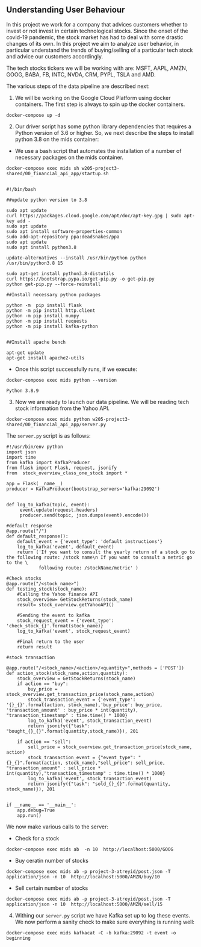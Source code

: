 ## Understanding User Behaviour

In this project we work for a company that advices customers whether to invest or not invest in certain technological stocks. Since the onset of the covid-19 pandemic, the stock market has had to deal with some drastic changes of its own. In this project we aim to analyze user behavior, in particular understand the trends of buying/selling of a particular tech stock and advice our customers accordingly. 
<p> The tech stocks tickers we will be working with are: MSFT, AAPL, AMZN, GOOG, BABA, FB, INTC, NVDA, CRM, PYPL, TSLA and AMD.
    
The various steps of the data pipeline are described next:

1. We will be working on the Google Cloud Platform using docker containers. The first step is always to spin up the docker containers. 
    
```
docker-compose up -d
```

2) Our driver script has some python library dependencies that requires a Python version of 3.6 or higher. So, we next describe the steps to install python 3.8 on the mids container:

- We use a bash script that automates the installation of a number of necessary packages on the mids container.

```
docker-compose exec mids sh w205-project3-shared/00_financial_api_app/startup.sh


#!/bin/bash

##update python version to 3.8

sudo apt update
curl https://packages.cloud.google.com/apt/doc/apt-key.gpg | sudo apt-key add -
sudo apt update  
sudo apt install software-properties-common
sudo add-apt-repository ppa:deadsnakes/ppa
sudo apt update
sudo apt install python3.8

update-alternatives --install /usr/bin/python python /usr/bin/python3.8 15

sudo apt-get install python3.8-distutils
curl https://bootstrap.pypa.io/get-pip.py -o get-pip.py
python get-pip.py --force-reinstall

##Install necessary python packages

python -m  pip install flask
python -m pip install http.client
python -m pip install numpy
python -m pip install requests
python -m pip install kafka-python


##Install apache bench

apt-get update
apt-get install apache2-utils

```

- Once this script successfully runs, if we execute:

```
docker-compose exec mids python --version

Python 3.8.9
```

3) Now we are ready to launch our data pipeline. We will be reading tech stock information from the Yahoo API. 

```
docker-compose exec mids python w205-project3-shared/00_financial_api_app/server.py 
```
The ```server.py``` script is as follows:

```
#!/usr/bin/env python
import json
import time
from kafka import KafkaProducer
from flask import Flask, request, jsonify
from  stock_overview_class_one_stock import *

app = Flask(__name__)
producer = KafkaProducer(bootstrap_servers='kafka:29092')


def log_to_kafka(topic, event):
     event.update(request.headers)
     producer.send(topic, json.dumps(event).encode())

#default response
@app.route("/")
def default_response():
    default_event = {'event_type': 'default instructions'}
    log_to_kafka('event', default_event)
    return ('If you want to consult the yearly return of a stock go to the following route: /stock name\n If you want to consult a metric go to the \
            following route: /stockName/metric' )

#Check stocks
@app.route("/<stock_name>")
def testing_stock(stock_name):
    #Calling the Yahoo finance API
    stock_overview= GetStockReturns(stock_name)
    result= stock_overview.getYahooAPI()
    
    #Sending the event to kafka
    stock_request_event = {'event_type': 'check_stock_{}'.format(stock_name)}
    log_to_kafka('event', stock_request_event)

    #Final return to the user
    return result

#stock transaction
    
@app.route("/<stock_name>/<action>/<quantity>",methods = ['POST'])
def action_stock(stock_name,action,quantity):
    stock_overview = GetStockReturns(stock_name)
    if action == "buy":
        buy_price = stock_overview.get_transaction_price(stock_name,action)
        stock_transaction_event = {'event_type': '{}_{}'.format(action, stock_name),'buy_price': buy_price, 'transaction_amount' : buy_price * int(quantity), "transaction_timestamp" : time.time() * 1000}
        log_to_kafka('event', stock_transaction_event)
        return jsonify({"task": "bought_{}_{}".format(quantity,stock_name)}), 201
    
    if action == "sell":
        sell_price = stock_overview.get_transaction_price(stock_name, action)
        stock_transaction_event = {"event_type": "{}_{}".format(action, stock_name),"sell_price": sell_price, "transaction_amount" : sell_price * int(quantity),"transaction_timestamp" : time.time() * 1000}
        log_to_kafka('event', stock_transaction_event)
        return jsonify({"task": "sold_{}_{}".format(quantity, stock_name)}), 201


if __name__ == '__main__':
    app.debug=True
    app.run()

```

We now make various calls to the server:
    
- Check for a stock

```
docker-compose exec mids ab  -n 10  http://localhost:5000/GOOG
```

- Buy ceratin number of stocks

```
docker-compose exec mids ab -p project-3-atreyid/post.json -T application/json -n 10  http://localhost:5000/AMZN/buy/10
```

- Sell certain number of stocks

```
docker-compose exec mids ab -p project-3-atreyid/post.json -T application/json -n 10  http://localhost:5000/AMZN/sell/15
```

4) Withing our ```server.py``` script we have Kafka set up to log these events. We now perform a sanity check to make sure everything is running well:

```
docker-compose exec mids kafkacat -C -b kafka:29092 -t event -o beginning
    

```

